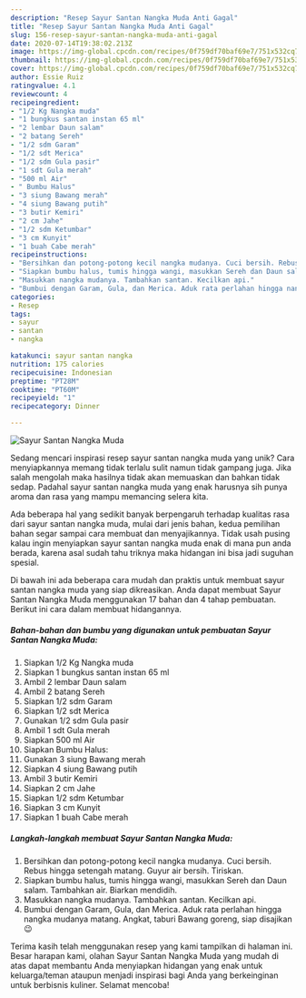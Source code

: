 ```yaml
---
description: "Resep Sayur Santan Nangka Muda Anti Gagal"
title: "Resep Sayur Santan Nangka Muda Anti Gagal"
slug: 156-resep-sayur-santan-nangka-muda-anti-gagal
date: 2020-07-14T19:38:02.213Z
image: https://img-global.cpcdn.com/recipes/0f759df70baf69e7/751x532cq70/sayur-santan-nangka-muda-foto-resep-utama.jpg
thumbnail: https://img-global.cpcdn.com/recipes/0f759df70baf69e7/751x532cq70/sayur-santan-nangka-muda-foto-resep-utama.jpg
cover: https://img-global.cpcdn.com/recipes/0f759df70baf69e7/751x532cq70/sayur-santan-nangka-muda-foto-resep-utama.jpg
author: Essie Ruiz
ratingvalue: 4.1
reviewcount: 4
recipeingredient:
- "1/2 Kg Nangka muda"
- "1 bungkus santan instan 65 ml"
- "2 lembar Daun salam"
- "2 batang Sereh"
- "1/2 sdm Garam"
- "1/2 sdt Merica"
- "1/2 sdm Gula pasir"
- "1 sdt Gula merah"
- "500 ml Air"
- " Bumbu Halus"
- "3 siung Bawang merah"
- "4 siung Bawang putih"
- "3 butir Kemiri"
- "2 cm Jahe"
- "1/2 sdm Ketumbar"
- "3 cm Kunyit"
- "1 buah Cabe merah"
recipeinstructions:
- "Bersihkan dan potong-potong kecil nangka mudanya. Cuci bersih. Rebus hingga setengah matang. Guyur air bersih. Tiriskan."
- "Siapkan bumbu halus, tumis hingga wangi, masukkan Sereh dan Daun salam. Tambahkan air. Biarkan mendidih."
- "Masukkan nangka mudanya. Tambahkan santan. Kecilkan api."
- "Bumbui dengan Garam, Gula, dan Merica. Aduk rata perlahan hingga nangka mudanya matang. Angkat, taburi Bawang goreng, siap disajikan 😉"
categories:
- Resep
tags:
- sayur
- santan
- nangka

katakunci: sayur santan nangka 
nutrition: 175 calories
recipecuisine: Indonesian
preptime: "PT28M"
cooktime: "PT60M"
recipeyield: "1"
recipecategory: Dinner

---
```



![Sayur Santan Nangka Muda](https://img-global.cpcdn.com/recipes/0f759df70baf69e7/751x532cq70/sayur-santan-nangka-muda-foto-resep-utama.jpg)

Sedang mencari inspirasi resep sayur santan nangka muda yang unik? Cara menyiapkannya memang tidak terlalu sulit namun tidak gampang juga. Jika salah mengolah maka hasilnya tidak akan memuaskan dan bahkan tidak sedap. Padahal sayur santan nangka muda yang enak harusnya sih punya aroma dan rasa yang mampu memancing selera kita.



Ada beberapa hal yang sedikit banyak berpengaruh terhadap kualitas rasa dari sayur santan nangka muda, mulai dari jenis bahan, kedua pemilihan bahan segar sampai cara membuat dan menyajikannya. Tidak usah pusing kalau ingin menyiapkan sayur santan nangka muda enak di mana pun anda berada, karena asal sudah tahu triknya maka hidangan ini bisa jadi suguhan spesial.


Di bawah ini ada beberapa cara mudah dan praktis untuk membuat sayur santan nangka muda yang siap dikreasikan. Anda dapat membuat Sayur Santan Nangka Muda menggunakan 17 bahan dan 4 tahap pembuatan. Berikut ini cara dalam membuat hidangannya.

<!--inarticleads1-->

##### Bahan-bahan dan bumbu yang digunakan untuk pembuatan Sayur Santan Nangka Muda:

1. Siapkan 1/2 Kg Nangka muda
1. Siapkan 1 bungkus santan instan 65 ml
1. Ambil 2 lembar Daun salam
1. Ambil 2 batang Sereh
1. Siapkan 1/2 sdm Garam
1. Siapkan 1/2 sdt Merica
1. Gunakan 1/2 sdm Gula pasir
1. Ambil 1 sdt Gula merah
1. Siapkan 500 ml Air
1. Siapkan  Bumbu Halus:
1. Gunakan 3 siung Bawang merah
1. Siapkan 4 siung Bawang putih
1. Ambil 3 butir Kemiri
1. Siapkan 2 cm Jahe
1. Siapkan 1/2 sdm Ketumbar
1. Siapkan 3 cm Kunyit
1. Siapkan 1 buah Cabe merah




<!--inarticleads2-->

##### Langkah-langkah membuat Sayur Santan Nangka Muda:

1. Bersihkan dan potong-potong kecil nangka mudanya. Cuci bersih. Rebus hingga setengah matang. Guyur air bersih. Tiriskan.
1. Siapkan bumbu halus, tumis hingga wangi, masukkan Sereh dan Daun salam. Tambahkan air. Biarkan mendidih.
1. Masukkan nangka mudanya. Tambahkan santan. Kecilkan api.
1. Bumbui dengan Garam, Gula, dan Merica. Aduk rata perlahan hingga nangka mudanya matang. Angkat, taburi Bawang goreng, siap disajikan 😉




Terima kasih telah menggunakan resep yang kami tampilkan di halaman ini. Besar harapan kami, olahan Sayur Santan Nangka Muda yang mudah di atas dapat membantu Anda menyiapkan hidangan yang enak untuk keluarga/teman ataupun menjadi inspirasi bagi Anda yang berkeinginan untuk berbisnis kuliner. Selamat mencoba!
